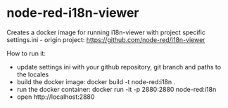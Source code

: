 # node-red-i18n-viewer

Creates a docker image for running i18n-viewer with project specific settings.ini - origin project: https://github.com/node-red/i18n-viewer

How to run it: 
* update settings.ini with your github repository, git branch and paths to the locales
* build the docker image: docker build -t node-red:i18n .
* run the docker container: docker run -it -p 2880:2880 node-red:i18n
* open http://localhost:2880
